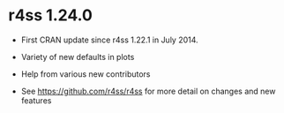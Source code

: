 # r4ss 1.24.0

* First CRAN update since r4ss 1.22.1 in July 2014.

* Variety of new defaults in plots

* Help from various new contributors

* See https://github.com/r4ss/r4ss for more detail
on changes and new features
